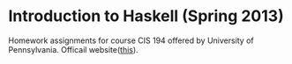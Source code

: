 # Introduction to Haskell (Spring 2013)

Homework assignments for course CIS 194 offered by  University of Pennsylvania. Officail website([this](http://www.cis.upenn.edu/~cis194/spring13/)).
